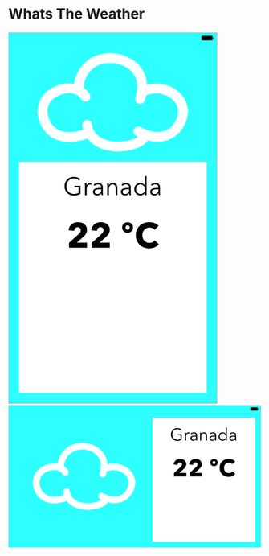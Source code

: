 # Whats The Weather

![](../doc/images/weather_portrait.png)
![](../doc/images/weather_landscape.png)